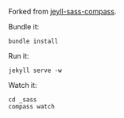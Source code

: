 Forked from [jeyll-sass-compass](https://github.com/israveri/jekyll-sass-compass).

Bundle it:

    bundle install

Run it:

    jekyll serve -w

Watch it:

    cd _sass
    compass watch
